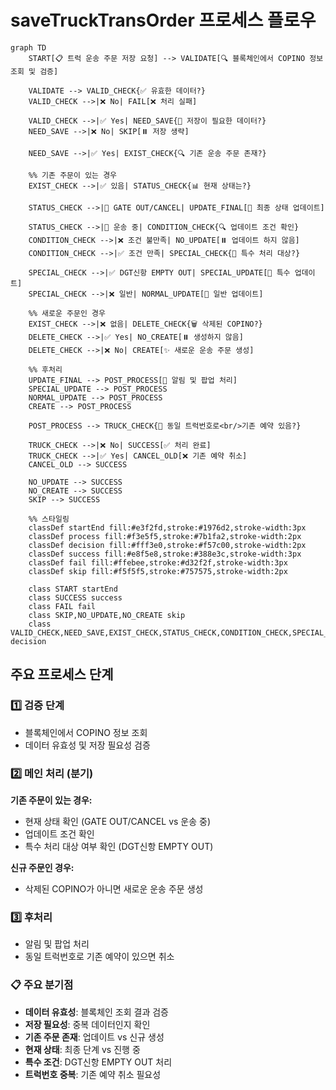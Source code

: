# saveTruckTransOrder 프로세스 플로우

```mermaid
graph TD
    START[📋 트럭 운송 주문 저장 요청] --> VALIDATE[🔍 블록체인에서 COPINO 정보 조회 및 검증]
    
    VALIDATE --> VALID_CHECK{✅ 유효한 데이터?}
    VALID_CHECK -->|❌ No| FAIL[❌ 처리 실패]
    
    VALID_CHECK -->|✅ Yes| NEED_SAVE{💾 저장이 필요한 데이터?}
    NEED_SAVE -->|❌ No| SKIP[⏸️ 저장 생략]
    
    NEED_SAVE -->|✅ Yes| EXIST_CHECK{🔍 기존 운송 주문 존재?}
    
    %% 기존 주문이 있는 경우
    EXIST_CHECK -->|✅ 있음| STATUS_CHECK{📊 현재 상태는?}
    
    STATUS_CHECK -->|🚪 GATE OUT/CANCEL| UPDATE_FINAL[🔄 최종 상태 업데이트]
    
    STATUS_CHECK -->|🚛 운송 중| CONDITION_CHECK{🔍 업데이트 조건 확인}
    CONDITION_CHECK -->|❌ 조건 불만족| NO_UPDATE[⏸️ 업데이트 하지 않음]
    CONDITION_CHECK -->|✅ 조건 만족| SPECIAL_CHECK{🏢 특수 처리 대상?}
    
    SPECIAL_CHECK -->|✅ DGT신항 EMPTY OUT| SPECIAL_UPDATE[🔄 특수 업데이트]
    SPECIAL_CHECK -->|❌ 일반| NORMAL_UPDATE[🔄 일반 업데이트]
    
    %% 새로운 주문인 경우
    EXIST_CHECK -->|❌ 없음| DELETE_CHECK{🗑️ 삭제된 COPINO?}
    DELETE_CHECK -->|✅ Yes| NO_CREATE[⏸️ 생성하지 않음]
    DELETE_CHECK -->|❌ No| CREATE[✨ 새로운 운송 주문 생성]
    
    %% 후처리
    UPDATE_FINAL --> POST_PROCESS[📱 알림 및 팝업 처리]
    SPECIAL_UPDATE --> POST_PROCESS
    NORMAL_UPDATE --> POST_PROCESS
    CREATE --> POST_PROCESS
    
    POST_PROCESS --> TRUCK_CHECK{🚛 동일 트럭번호로<br/>기존 예약 있음?}
    
    TRUCK_CHECK -->|❌ No| SUCCESS[✅ 처리 완료]
    TRUCK_CHECK -->|✅ Yes| CANCEL_OLD[❌ 기존 예약 취소]
    CANCEL_OLD --> SUCCESS
    
    NO_UPDATE --> SUCCESS
    NO_CREATE --> SUCCESS
    SKIP --> SUCCESS
    
    %% 스타일링
    classDef startEnd fill:#e3f2fd,stroke:#1976d2,stroke-width:3px
    classDef process fill:#f3e5f5,stroke:#7b1fa2,stroke-width:2px
    classDef decision fill:#fff3e0,stroke:#f57c00,stroke-width:2px
    classDef success fill:#e8f5e8,stroke:#388e3c,stroke-width:3px
    classDef fail fill:#ffebee,stroke:#d32f2f,stroke-width:3px
    classDef skip fill:#f5f5f5,stroke:#757575,stroke-width:2px
    
    class START startEnd
    class SUCCESS success
    class FAIL fail
    class SKIP,NO_UPDATE,NO_CREATE skip
    class VALID_CHECK,NEED_SAVE,EXIST_CHECK,STATUS_CHECK,CONDITION_CHECK,SPECIAL_CHECK,DELETE_CHECK,TRUCK_CHECK decision
```

## 주요 프로세스 단계

### 1️⃣ 검증 단계

- 블록체인에서 COPINO 정보 조회
- 데이터 유효성 및 저장 필요성 검증

### 2️⃣ 메인 처리 (분기)

**기존 주문이 있는 경우:**

- 현재 상태 확인 (GATE OUT/CANCEL vs 운송 중)
- 업데이트 조건 확인
- 특수 처리 대상 여부 확인 (DGT신항 EMPTY OUT)

**신규 주문인 경우:**

- 삭제된 COPINO가 아니면 새로운 운송 주문 생성

### 3️⃣ 후처리

- 알림 및 팝업 처리
- 동일 트럭번호로 기존 예약이 있으면 취소

### 📋 주요 분기점

- **데이터 유효성**: 블록체인 조회 결과 검증
- **저장 필요성**: 중복 데이터인지 확인
- **기존 주문 존재**: 업데이트 vs 신규 생성
- **현재 상태**: 최종 단계 vs 진행 중
- **특수 조건**: DGT신항 EMPTY OUT 처리
- **트럭번호 중복**: 기존 예약 취소 필요성